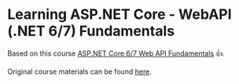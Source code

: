 # Learning ASP.NET Core - WebAPI (.NET 6/7) Fundamentals

Based on this course [ASP.NET Core 6/7 Web API Fundamentals](https://app.pluralsight.com/library/courses/asp-dot-net-core-6-web-api-fundamentals/table-of-contents) :+1:.

Original course materials can be found [here](https://app.pluralsight.com/library/courses/asp-dot-net-core-6-web-api-fundamentals/exercise-files).
